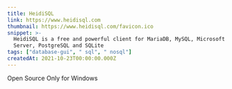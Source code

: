 ```yaml
---
title: HeidiSQL
link: https://www.heidisql.com
thumbnail: https://www.heidisql.com/favicon.ico
snippet: >-
  HeidiSQL is a free and powerful client for MariaDB, MySQL, Microsoft SQL
  Server, PostgreSQL and SQLite
tags: ["database-gui", " sql", " nosql"]
createdAt: 2021-10-23T00:00:00.000Z
---
```

Open Source
Only for Windows
